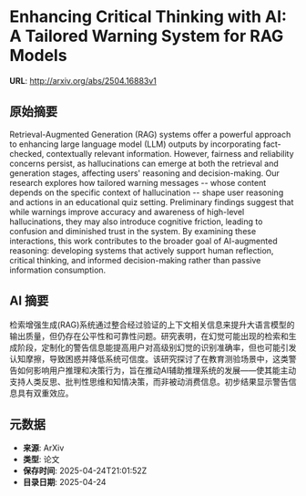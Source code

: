 # Enhancing Critical Thinking with AI: A Tailored Warning System for RAG Models

**URL**: http://arxiv.org/abs/2504.16883v1

## 原始摘要

Retrieval-Augmented Generation (RAG) systems offer a powerful approach to
enhancing large language model (LLM) outputs by incorporating fact-checked,
contextually relevant information. However, fairness and reliability concerns
persist, as hallucinations can emerge at both the retrieval and generation
stages, affecting users' reasoning and decision-making. Our research explores
how tailored warning messages -- whose content depends on the specific context
of hallucination -- shape user reasoning and actions in an educational quiz
setting. Preliminary findings suggest that while warnings improve accuracy and
awareness of high-level hallucinations, they may also introduce cognitive
friction, leading to confusion and diminished trust in the system. By examining
these interactions, this work contributes to the broader goal of AI-augmented
reasoning: developing systems that actively support human reflection, critical
thinking, and informed decision-making rather than passive information
consumption.


## AI 摘要

检索增强生成(RAG)系统通过整合经过验证的上下文相关信息来提升大语言模型的输出质量，但仍存在公平性和可靠性问题。研究表明，在幻觉可能出现的检索和生成阶段，定制化的警告信息能提高用户对高级别幻觉的识别准确率，但也可能引发认知摩擦，导致困惑并降低系统可信度。该研究探讨了在教育测验场景中，这类警告如何影响用户推理和决策行为，旨在推动AI辅助推理系统的发展——使其能主动支持人类反思、批判性思维和知情决策，而非被动消费信息。初步结果显示警告信息具有双重效应。

## 元数据

- **来源**: ArXiv
- **类型**: 论文
- **保存时间**: 2025-04-24T21:01:52Z
- **目录日期**: 2025-04-24
